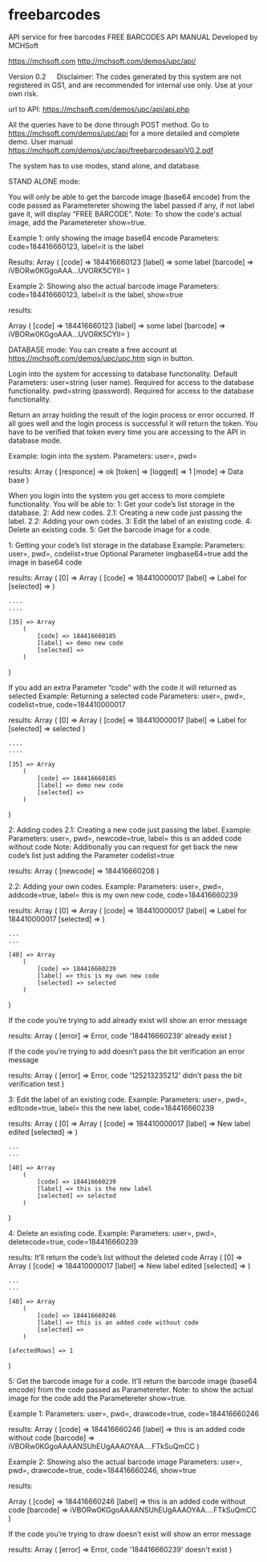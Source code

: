 # freebarcodes
API service for free barcodes
FREE BARCODES API MANUAL
Developed by MCHSoft 
 
https://mchsoft.com
                     http://mchsoft.com/demos/upc/api/


                                      



Version 0.2
 
Disclaimer: The codes generated by this system are not registered in GS1, and are recommended for internal use only. Use at your own risk.

url to API: https://mchsoft.com/demos/upc/api/api.php

All the queries have to be done through POST method.
Go to https://mchsoft.com/demos/upc/api for a more detailed and complete demo.
User manual https://mchsoft.com/demos/upc/api/freebarcodesapiV0.2.pdf

The system has to use modes, stand alone, and database.

STAND ALONE  mode:

You will only be able to get the barcode image (base64 encode) from the code passed as Parametereter showing the label passed if any, if not label gave it, will display “FREE BARCODE”. 
Note: To show the code's actual image, add the Parametereter show=true.

Example 1: only showing the image base64 encode
Parameters: code=184416660123, label=it is the label

Results:
Array
(
    [code] => 184416660123
    [label] => some label
    [barcode] => iVBORw0KGgoAAA...UVORK5CYII=
)

Example 2: Showing also the actual barcode image 
Parameters: code=184416660123, label=it is the label, show=true

results:

 
Array
(
    [code] => 184416660123
    [label] => some label
    [barcode] => iVBORw0KGgoAAA...UVORK5CYII=
)


DATABASE mode:
You can create a free account at https://mchsoft.com/demos/upc/upc.htm sign in button.

Login into the system for accessing to database functionality.
Default Parameters:
user=string (user name). Required for access to the database functionality.
pwd=string (password). Required for access to the database functionality.

Return an array holding the result of the login process or error occurred.
If all goes well and the login process is successful it will return the token.
You have to be verified that token every time you are accessing to the API in database mode.

Example: login into the system.
Parameters: user=<username>, pwd=<password>

results:
Array
(
    [responce] => ok
    [token] => <yourtoken>
    [logged] => 1
    [mode] => Data base
)

When you login into the system you get access to more complete functionality.
You will be able to:
1: Get your code’s list storage in the database.
2: Add new codes.
	2.1: Creating a new code just passing the label.
	2.2: Adding your own codes.
3: Edit the label of an existing code.
4: Delete an existing code.
5: Get the barcode image for a code.

1: Getting your code’s list storage in the database
Example: 
Parameters: user=<username>, pwd=<password>, codelist=true 
Optional Parameter imgbase64=true add the image in base64 code

results:
Array
(
    [0] => Array
        (
            [code] => 184410000017
            [label] => Label for
            [selected] => 
        )

    ....
	....

    [35] => Array
        (
            [code] => 184416660185
            [label] => demo new code
            [selected] => 
        )

)

If you add an extra Parameter “code” with the code it will returned as selected
Example: Returning a selected code 
Parameters: user=<username>, pwd=<password>, codelist=true, code=184410000017


results:
Array
(
    [0] => Array
        (
            [code] => 184410000017
            [label] => Label for
            [selected] => selected
        )

    ....
	....

    [35] => Array
        (
            [code] => 184416660185
            [label] => demo new code
            [selected] => 
        )

)


2: Adding codes
2.1: Creating a new code just passing the label.
Example: 
Parameters: user=<username>, pwd=<password>, newcode=true, label= this is an added code without code
Note: Additionally you can request for get back the new code’s list just adding the Parameter codelist=true
 

results:
Array
(
    [newcode] => 184416660208
)

2.2: Adding your own codes.
Example:
Parameters: user=<username>, pwd=<password>, addcode=true, label= this is my own new code, code=184416660239
 
results:
Array
(
    [0] => Array
        (
            [code] => 184410000017
            [label] => Label for 184410000017
            [selected] => 
        )

    ...
	...
	
    [40] => Array
        (
            [code] => 184416660239
            [label] => this is my own new code
            [selected] => selected
        )
)

If the code you’re trying to add already exist will show an error message

results:
Array
(
    [error] => Error, code '184416660239' already exist
)

If the code you’re trying to add doesn’t pass the bit verification an error message 

results:
Array
(
    [error] => Error, code '125213235212' didn't pass the bit verification test
)


3: Edit the label of an existing code.
Example: 
Parameters: user=<username>, pwd=<password>, editcode=true, label= this the new label, code=184416660239

results:
Array
(
    [0] => Array
        (
            [code] => 184410000017
            [label] => New label edited
            [selected] => 
        )

	...
	...
	
    [40] => Array
        (
            [code] => 184416660239
            [label] => this is the new label
            [selected] => selected
        )

)




4: Delete an existing code.
Example: 
Parameters: user=<username>, pwd=<password>, deletecode=true, code=184416660239

results: It’ll return the code’s list without the deleted code
Array
(
    [0] => Array
        (
            [code] => 184410000017
            [label] => New label edited
            [selected] => 
        )

	...
	...
	
    [40] => Array
        (
            [code] => 184416660246
            [label] => this is an added code without code
            [selected] => 
        )

    [afectedRows] => 1

)

5: Get the barcode image for a code.
It’ll return the barcode image (base64 encode) from the code passed as Parametereter. 
Note: to show the actual image for the code add the Parametereter show=true.

Example 1: 
Parameters: user=<username>, pwd=<password>, drawcode=true, code=184416660246

results: 
Array
(
    [code] => 184416660246
    [label] => this is an added code without code
    [barcode] => iVBORw0KGgoAAAANSUhEUgAAAOYAA....FTkSuQmCC
)

Example 2: Showing also the actual barcode image
Parameters: user=<username>, pwd=<password>, drawcode=true, code=184416660246, show=true

results: 

 


Array
(
    [code] => 184416660246
    [label] => this is an added code without code
    [barcode] => iVBORw0KGgoAAAANSUhEUgAAAOYAA....FTkSuQmCC
)

If the code you’re trying to draw doesn’t exist will show an error message

results:
Array
(
    [error] => Error, code '184416660239' doesn't exist
)
